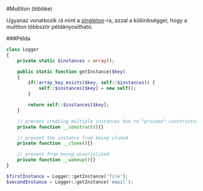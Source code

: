 #Multiton (többke)

Ugyanaz vonatkozik rá mint a [singleton](singleton.md)-ra, azzal a különbséggel, hogy a multiton többször példányosítható.

###Példa

```php
class Logger
{
    private static $instances = array();

    public static function getInstance($key)
    {
        if(!array_key_exists($key, self::$instances)) {
            self::$instances[$key] = new self();
        }

        return self::$instances[$key];
    }

    // prevent creating multiple instances due to "private" constructor
    private function __construct(){}

    // prevent the instance from being cloned
    private function __clone(){}

    // prevent from being unserialized
    private function __wakeup(){}
}
```

```php
$firstInstance = Logger::getInstance('file');
$secondInstance = Logger::getInstance('email');
```